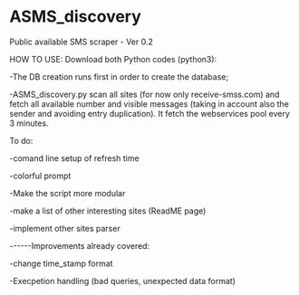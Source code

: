 # ASMS_discovery
Public available SMS scraper - Ver 0.2


HOW TO USE:
Download both Python codes (python3):

-The DB creation runs first in order to create the database;

-ASMS_discovery.py scan all sites (for now only receive-smss.com) and fetch all available number and visible messages (taking in account also the sender and avoiding entry duplication). It fetch the webservices pool every 3 minutes.

To do:

-comand line setup of refresh time

-colorful prompt

-Make the script more modular

-make a list of other interesting sites (ReadME page)

-implement other sites parser


------Improvements already covered:

-change time_stamp format

-Execpetion handling (bad queries, unexpected data format)
